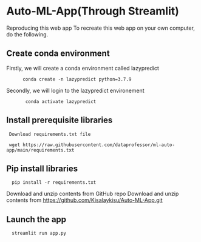 # Auto-ML-App(Through Streamlit)

Reproducing this web app
To recreate this web app on your own computer, do the following.

## Create conda environment
   Firstly, we will create a conda environment called lazypredict

          conda create -n lazypredict python=3.7.9

   Secondly, we will login to the lazypredict environement

           conda activate lazypredict

##  Install prerequisite libraries
     Download requirements.txt file

     wget https://raw.githubusercontent.com/dataprofessor/ml-auto-app/main/requirements.txt

## Pip install libraries

      pip install -r requirements.txt

Download and unzip contents from GitHub repo
Download and unzip contents from https://github.com/Kisalaykisu/Auto-ML-App.git

## Launch the app

      streamlit run app.py
